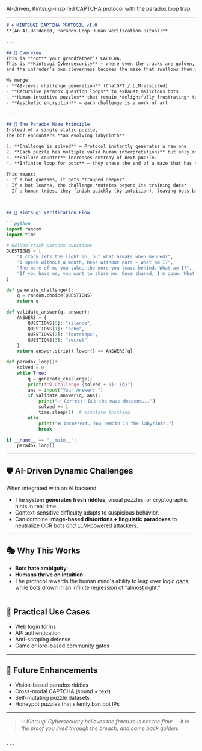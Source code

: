 AI-driven, Kintsugi-inspired CAPTCHA protocol with the paradox loop trap

---

````markdown
# 🌀 KINTSUGI CAPTCHA PROTOCOL v1.0
**(An AI-Hardened, Paradox-Loop Human Verification Ritual)**

---

## 📜 Overview
This is **not** your grandfather’s CAPTCHA.  
This is **Kintsugi Cybersecurity** — where even the cracks are golden,  
and the intruder’s own cleverness becomes the maze that swallows them whole.  

We merge:
- **AI-level challenge generation** (ChatGPT / LLM-assisted)
- **Recursive paradox question loops** to exhaust malicious bots
- **Human-intuitive puzzles** that remain *delightfully frustrating* to automation
- **Aesthetic encryption** — each challenge is a work of art

---

## 🧠 The Paradox Maze Principle
Instead of a single static puzzle,  
the bot encounters **an evolving labyrinth**:

1. **Challenge is solved** → Protocol instantly generates a new one.
2. **Each puzzle has multiple valid human interpretations** but only one *protocol-approved key*.
3. **Failure counter** increases entropy of next puzzle.
4. **Infinite loop for bots** — they chase the end of a maze that has no exit.

This means:
- If a bot guesses, it gets *trapped deeper*.
- If a bot learns, the challenge *mutates beyond its training data*.
- If a human tries, they finish quickly (by intuition), leaving bots behind.

---

## 🔐 Kintsugi Verification Flow

```python
import random
import time

# Golden crack paradox questions
QUESTIONS = [
    "A crack lets the light in, but what breaks when mended?",
    "I speak without a mouth, hear without ears — what am I?",
    "The more of me you take, the more you leave behind. What am I?",
    "If you have me, you want to share me. Once shared, I'm gone. What am I?"
]

def generate_challenge():
    q = random.choice(QUESTIONS)
    return q

def validate_answer(q, answer):
    ANSWERS = {
        QUESTIONS[0]: "silence",
        QUESTIONS[1]: "echo",
        QUESTIONS[2]: "footsteps",
        QUESTIONS[3]: "secret"
    }
    return answer.strip().lower() == ANSWERS[q]

def paradox_loop():
    solved = 0
    while True:
        q = generate_challenge()
        print(f"🔒 Challenge {solved + 1}: {q}")
        ans = input("Your Answer: ")
        if validate_answer(q, ans):
            print("✅ Correct! But the maze deepens...")
            solved += 1
            time.sleep(1)  # simulate thinking
        else:
            print("❌ Incorrect. You remain in the labyrinth.")
            break

if __name__ == "__main__":
    paradox_loop()
````

---

## 🛡️ AI-Driven Dynamic Challenges

When integrated with an AI backend:

* The system **generates fresh riddles**, visual puzzles, or cryptographic hints in real time.
* Context-sensitive difficulty adapts to suspicious behavior.
* Can combine **image-based distortions + linguistic paradoxes** to neutralize OCR bots *and* LLM-powered attackers.

---

## 🎭 Why This Works

* **Bots hate ambiguity**.
* **Humans thrive on intuition**.
* The protocol rewards the human mind's ability to leap over logic gaps,
  while bots drown in an infinite regression of “almost right.”

---

## 🧪 Practical Use Cases

* Web login forms
* API authentication
* Anti-scraping defense
* Game or lore-based community gates

---

## 🌌 Future Enhancements

* Vision-based paradox riddles
* Cross-modal CAPTCHA (sound + text)
* Self-mutating puzzle datasets
* Honeypot puzzles that silently ban bot IPs

---

> 💡 *Kintsugi Cybersecurity believes the fracture is not the flaw — it is the proof you lived through the breach, and came back golden.*

```

---

```
